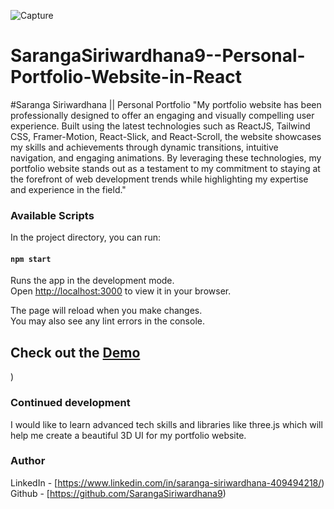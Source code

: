 ![Capture](https://github.com/SarangaSiriwardhana9/Saranga-Siriwardhana/assets/99233703/8b6787cb-86d6-4145-98c3-0c58c7307e87)

# SarangaSiriwardhana9--Personal-Portfolio-Website-in-React



#Saranga Siriwardhana || Personal Portfolio
"My portfolio website has been professionally designed to offer an engaging and visually compelling user experience. Built using the latest 
technologies such as ReactJS, Tailwind CSS, Framer-Motion, React-Slick, and React-Scroll, the website showcases my skills and achievements
through dynamic transitions, intuitive navigation, and engaging animations. By leveraging these technologies, my portfolio website stands 
out as a testament to my commitment to staying at the forefront of web development trends while highlighting my expertise and experience in the field."




### Available Scripts

In the project directory, you can run:

#### `npm start`

Runs the app in the development mode.\
Open [http://localhost:3000](http://localhost:3000) to view it in your browser.

The page will reload when you make changes.\
You may also see any lint errors in the console.


## Check out the [Demo](https://sarangasiriwardhana9.netlify.app)
) 

### Continued development
I would like to learn advanced tech skills and libraries like three.js which will help me create a beautiful 3D UI for my portfolio website.

### Author

LinkedIn - [https://www.linkedin.com/in/saranga-siriwardhana-409494218/)                                                                                  
Github - [https://github.com/SarangaSiriwardhana9)




